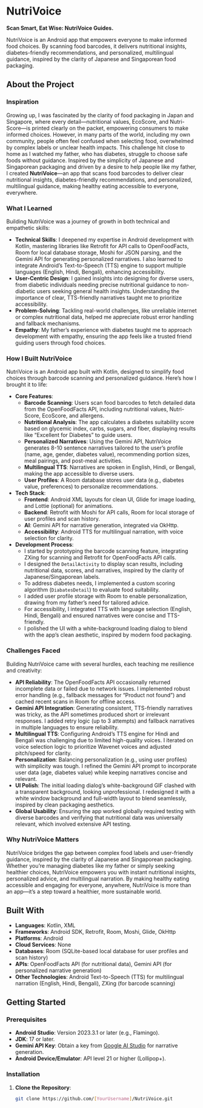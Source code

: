 # NutriVoice

**Scan Smart, Eat Wise: NutriVoice Guides.**

NutriVoice is an Android app that empowers everyone to make informed food choices. By scanning food barcodes, it delivers nutritional insights, diabetes-friendly recommendations, and personalized, multilingual guidance, inspired by the clarity of Japanese and Singaporean food packaging.

## About the Project

### Inspiration
Growing up, I was fascinated by the clarity of food packaging in Japan and Singapore, where every detail—nutritional values, EcoScore, and Nutri-Score—is printed clearly on the packet, empowering consumers to make informed choices. However, in many parts of the world, including my own community, people often feel confused when selecting food, overwhelmed by complex labels or unclear health impacts. This challenge hit close to home as I watched my father, who has diabetes, struggle to choose safe foods without guidance. Inspired by the simplicity of Japanese and Singaporean packaging and driven by a desire to help people like my father, I created **NutriVoice**—an app that scans food barcodes to deliver clear nutritional insights, diabetes-friendly recommendations, and personalized, multilingual guidance, making healthy eating accessible to everyone, everywhere.

### What I Learned
Building NutriVoice was a journey of growth in both technical and empathetic skills:
- **Technical Skills**: I deepened my expertise in Android development with Kotlin, mastering libraries like Retrofit for API calls to OpenFoodFacts, Room for local database storage, Moshi for JSON parsing, and the Gemini API for generating personalized narratives. I also learned to integrate Android’s Text-to-Speech (TTS) engine to support multiple languages (English, Hindi, Bengali), enhancing accessibility.
- **User-Centric Design**: I gained insights into designing for diverse users, from diabetic individuals needing precise nutritional guidance to non-diabetic users seeking general health insights. Understanding the importance of clear, TTS-friendly narratives taught me to prioritize accessibility.
- **Problem-Solving**: Tackling real-world challenges, like unreliable internet or complex nutritional data, helped me appreciate robust error handling and fallback mechanisms.
- **Empathy**: My father’s experience with diabetes taught me to approach development with empathy, ensuring the app feels like a trusted friend guiding users through food choices.

### How I Built NutriVoice
NutriVoice is an Android app built with Kotlin, designed to simplify food choices through barcode scanning and personalized guidance. Here’s how I brought it to life:
- **Core Features**:
  - **Barcode Scanning**: Users scan food barcodes to fetch detailed data from the OpenFoodFacts API, including nutritional values, Nutri-Score, EcoScore, and allergens.
  - **Nutritional Analysis**: The app calculates a diabetes suitability score based on glycemic index, carbs, sugars, and fiber, displaying results like “Excellent for Diabetes” to guide users.
  - **Personalized Narratives**: Using the Gemini API, NutriVoice generates 8-10 sentence narratives tailored to the user’s profile (name, age, gender, diabetes value), recommending portion sizes, meal pairings, and post-meal activities.
  - **Multilingual TTS**: Narratives are spoken in English, Hindi, or Bengali, making the app accessible to diverse users.
  - **User Profiles**: A Room database stores user data (e.g., diabetes value, preferences) to personalize recommendations.
- **Tech Stack**:
  - **Frontend**: Android XML layouts for clean UI, Glide for image loading, and Lottie (optional) for animations.
  - **Backend**: Retrofit with Moshi for API calls, Room for local storage of user profiles and scan history.
  - **AI**: Gemini API for narrative generation, integrated via OkHttp.
  - **Accessibility**: Android TTS for multilingual narration, with voice selection for clarity.
- **Development Process**:
  - I started by prototyping the barcode scanning feature, integrating ZXing for scanning and Retrofit for OpenFoodFacts API calls.
  - I designed the `DetailActivity` to display scan results, including nutritional data, scores, and narratives, inspired by the clarity of Japanese/Singaporean labels.
  - To address diabetes needs, I implemented a custom scoring algorithm (`DiabatesDetail`) to evaluate food suitability.
  - I added user profile storage with Room to enable personalization, drawing from my father’s need for tailored advice.
  - For accessibility, I integrated TTS with language selection (English, Hindi, Bengali) and ensured narratives were concise and TTS-friendly.
  - I polished the UI with a white-background loading dialog to blend with the app’s clean aesthetic, inspired by modern food packaging.

### Challenges Faced
Building NutriVoice came with several hurdles, each teaching me resilience and creativity:
- **API Reliability**: The OpenFoodFacts API occasionally returned incomplete data or failed due to network issues. I implemented robust error handling (e.g., fallback messages for “Product not found”) and cached recent scans in Room for offline access.
- **Gemini API Integration**: Generating consistent, TTS-friendly narratives was tricky, as the API sometimes produced short or irrelevant responses. I added retry logic (up to 3 attempts) and fallback narratives in multiple languages to ensure reliability.
- **Multilingual TTS**: Configuring Android’s TTS engine for Hindi and Bengali was challenging due to limited high-quality voices. I iterated on voice selection logic to prioritize Wavenet voices and adjusted pitch/speed for clarity.
- **Personalization**: Balancing personalization (e.g., using user profiles) with simplicity was tough. I refined the Gemini API prompt to incorporate user data (age, diabetes value) while keeping narratives concise and relevant.
- **UI Polish**: The initial loading dialog’s white-background GIF clashed with a transparent background, looking unprofessional. I redesigned it with a white window background and full-width layout to blend seamlessly, inspired by clean packaging aesthetics.
- **Global Usability**: Ensuring the app worked globally required testing with diverse barcodes and verifying that nutritional data was universally relevant, which involved extensive API testing.

### Why NutriVoice Matters
NutriVoice bridges the gap between complex food labels and user-friendly guidance, inspired by the clarity of Japanese and Singaporean packaging. Whether you’re managing diabetes like my father or simply seeking healthier choices, NutriVoice empowers you with instant nutritional insights, personalized advice, and multilingual narration. By making healthy eating accessible and engaging for everyone, anywhere, NutriVoice is more than an app—it’s a step toward a healthier, more sustainable world.

## Built With
- **Languages**: Kotlin, XML
- **Frameworks**: Android SDK, Retrofit, Room, Moshi, Glide, OkHttp
- **Platforms**: Android
- **Cloud Services**: None
- **Databases**: Room (SQLite-based local database for user profiles and scan history)
- **APIs**: OpenFoodFacts API (for nutritional data), Gemini API (for personalized narrative generation)
- **Other Technologies**: Android Text-to-Speech (TTS) for multilingual narration (English, Hindi, Bengali), ZXing (for barcode scanning)

## Getting Started

### Prerequisites
- **Android Studio**: Version 2023.3.1 or later (e.g., Flamingo).
- **JDK**: 17 or later.
- **Gemini API Key**: Obtain a key from [Google AI Studio](https://makersuite.google.com/) for narrative generation.
- **Android Device/Emulator**: API level 21 or higher (Lollipop+).

### Installation
1. **Clone the Repository**:
   ```bash
   git clone https://github.com/[YourUsername]/NutriVoice.git
